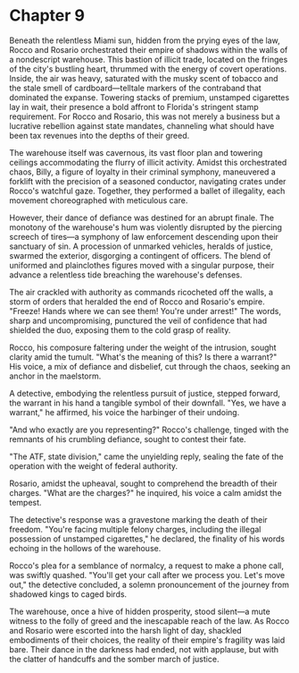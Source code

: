 # Chapter 9
Beneath the relentless Miami sun, hidden from the prying eyes of the law, Rocco and Rosario orchestrated their empire of shadows within the walls of a nondescript warehouse. This bastion of illicit trade, located on the fringes of the city's bustling heart, thrummed with the energy of covert operations. Inside, the air was heavy, saturated with the musky scent of tobacco and the stale smell of cardboard—telltale markers of the contraband that dominated the expanse. Towering stacks of premium, unstamped cigarettes lay in wait, their presence a bold affront to Florida's stringent stamp requirement. For Rocco and Rosario, this was not merely a business but a lucrative rebellion against state mandates, channeling what should have been tax revenues into the depths of their greed.

The warehouse itself was cavernous, its vast floor plan and towering ceilings accommodating the flurry of illicit activity. Amidst this orchestrated chaos, Billy, a figure of loyalty in their criminal symphony, maneuvered a forklift with the precision of a seasoned conductor, navigating crates under Rocco's watchful gaze. Together, they performed a ballet of illegality, each movement choreographed with meticulous care.

However, their dance of defiance was destined for an abrupt finale. The monotony of the warehouse's hum was violently disrupted by the piercing screech of tires—a symphony of law enforcement descending upon their sanctuary of sin. A procession of unmarked vehicles, heralds of justice, swarmed the exterior, disgorging a contingent of officers. The blend of uniformed and plainclothes figures moved with a singular purpose, their advance a relentless tide breaching the warehouse's defenses.

The air crackled with authority as commands ricocheted off the walls, a storm of orders that heralded the end of Rocco and Rosario's empire. "Freeze! Hands where we can see them! You're under arrest!" The words, sharp and uncompromising, punctured the veil of confidence that had shielded the duo, exposing them to the cold grasp of reality.

Rocco, his composure faltering under the weight of the intrusion, sought clarity amid the tumult. "What's the meaning of this? Is there a warrant?" His voice, a mix of defiance and disbelief, cut through the chaos, seeking an anchor in the maelstorm.

A detective, embodying the relentless pursuit of justice, stepped forward, the warrant in his hand a tangible symbol of their downfall. "Yes, we have a warrant," he affirmed, his voice the harbinger of their undoing.

"And who exactly are you representing?" Rocco's challenge, tinged with the remnants of his crumbling defiance, sought to contest their fate.

"The ATF, state division," came the unyielding reply, sealing the fate of the operation with the weight of federal authority.

Rosario, amidst the upheaval, sought to comprehend the breadth of their charges. "What are the charges?" he inquired, his voice a calm amidst the tempest.

The detective's response was a gravestone marking the death of their freedom. "You're facing multiple felony charges, including the illegal possession of unstamped cigarettes," he declared, the finality of his words echoing in the hollows of the warehouse.

Rocco's plea for a semblance of normalcy, a request to make a phone call, was swiftly quashed. "You'll get your call after we process you. Let's move out," the detective concluded, a solemn pronouncement of the journey from shadowed kings to caged birds.

The warehouse, once a hive of hidden prosperity, stood silent—a mute witness to the folly of greed and the inescapable reach of the law. As Rocco and Rosario were escorted into the harsh light of day, shackled embodiments of their choices, the reality of their empire's fragility was laid bare. Their dance in the darkness had ended, not with applause, but with the clatter of handcuffs and the somber march of justice.